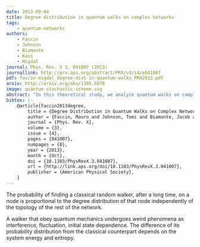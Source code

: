 ```yaml
---
date: 2013-09-04
title: Degree distribution in quantum walks on complex networks
tags:
    - quantum-networks
authors:
    - Faccin
    - Johnson
    - Biamonte
    - Kais
    - Migdał
journal: Phys. Rev. X 3, 041007 (2013)
journallink: http://prx.aps.org/abstract/PRX/v3/i4/e041007
pdf: faccin-migdal_degree-dist-in-quantum-walks_PRX2013.pdf
arxiv: http://arxiv.org/abs/1305.6078
image: quantum-stochastic-scheme.svg
abstract: "In this theoretical study, we analyze quantum walks on complex networks, which model network-based processes ranging from quantum computing to biology and even sociology. Specifically, we analytically relate the average long-time probability distribution for the location of a unitary quantum walker to that of a corresponding classical walker. The distribution of the classical walker is proportional to the distribution of degrees, which measures the connectivity of the network nodes and underlies many methods for analyzing classical networks, including website ranking. The quantum distribution becomes exactly equal to the classical distribution when the walk has zero energy, and at higher energies, the difference, the so-called quantumness, is bounded by the energy of the initial state. We give an example for which the quantumness equals a Rényi entropy of the normalized weighted degrees, guiding us to regimes for which the classical degree-dependent result is recovered and others for which quantum effects dominate."
bibtex: |- 
    @article{faccin2013degree,
        title = {Degree Distribution in Quantum Walks on Complex Networks},
        author = {Faccin, Mauro and Johnson, Tomi and Biamonte, Jacob and Kais, Sabre and Migda\\l{}, Piotr},
        journal = {Phys. Rev. X},
        volume = {3},
        issue = {4},
        pages = {041007},
        numpages = {8},
        year = {2013},
        month = {Oct},
        doi = {10.1103/PhysRevX.3.041007},
        url = {http://link.aps.org/doi/10.1103/PhysRevX.3.041007},
        publisher = {American Physical Society},
    }
---
```

The probability of finding a classical random walker, after a long time, on a node is proportional to the degree distribution of that node independently of the topology of the rest of the network.

A walker that obey quantum mechanics undergoes weird phenomena as interference, fluctuation, initial state dependence. The difference of its probability distribution from the classical counterpart depends on the system energy and entropy.
